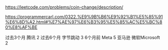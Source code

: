 https://leetcode.com/problems/coin-change/description/


https://programmercarl.com/0322.%E9%9B%B6%E9%92%B1%E5%85%91%E6%8D%A2.html#%E7%AE%97%E6%B3%95%E5%85%AC%E5%BC%80%E8%AF%BE


过去3个月
腾讯
2
过去6个月
字节跳动
3
6个月前
Meta
5
亚马逊
微软Microsoft
2
